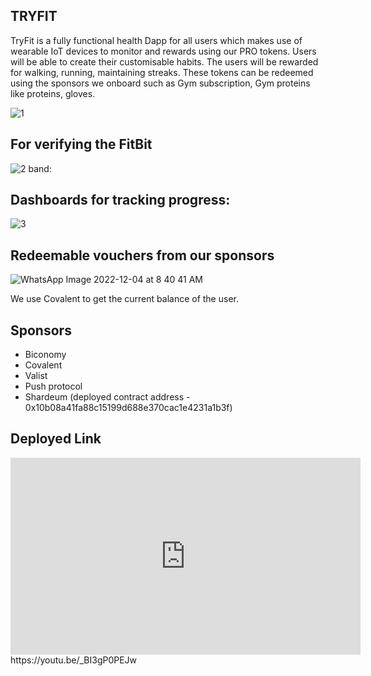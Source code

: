 ## TRYFIT

TryFit is a fully functional health Dapp for all users which makes use of wearable IoT devices to monitor and rewards using our PRO tokens. Users will be able to create their customisable habits. The users will be rewarded for walking, running, maintaining streaks. These tokens can be redeemed using the sponsors we onboard such as Gym subscription, Gym proteins like proteins, gloves.

![1](https://user-images.githubusercontent.com/67586672/205473593-90088d8b-8788-45eb-b6d8-902a3acdea31.jpeg)

## For verifying the FitBit 

![2](https://user-images.githubusercontent.com/67586672/205473619-d7c6f232-8305-4a1d-86ea-34523e4c69a3.jpeg)
band:

## Dashboards for tracking progress:

![3](https://user-images.githubusercontent.com/67586672/205473605-fb555465-bcc0-4a93-b408-1549785dacd1.jpeg)

## Redeemable vouchers from our sponsors
![WhatsApp Image 2022-12-04 at 8 40 41 AM](https://user-images.githubusercontent.com/67586672/205473722-4970f79b-94c5-4a93-895b-1760c7a72fac.jpeg)



We use Covalent to get the current balance of the user.

## Sponsors

- Biconomy
- Covalent
- Valist
- Push protocol
- Shardeum (deployed contract address - 0x10b08a41fa88c15199d688e370cac1e4231a1b3f)

## Deployed Link
<iframe width="560" height="315" src="https://www.youtube.com/embed/_BI3gP0PEJw" title="YouTube video player" frameborder="0" allow="accelerometer; autoplay; clipboard-write; encrypted-media; gyroscope; picture-in-picture" allowfullscreen></iframe>
https://youtu.be/_BI3gP0PEJw
